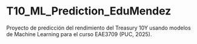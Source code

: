 # T10_ML_Prediction_EduMendez
Proyecto de predicción del rendimiento del Treasury 10Y usando modelos de Machine Learning para el curso EAE3709 (PUC, 2025).
